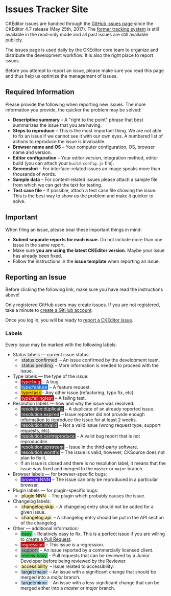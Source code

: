 <!--
Copyright (c) 2003-2017, CKSource - Frederico Knabben. All rights reserved.
For licensing, see LICENSE.md.
-->

# Issues Tracker Site

<p class="tip">
    CKEditor issues are handled through the <a href="https://github.com/ckeditor/ckeditor-dev/issues">GitHub issues page</a> since the CKEditor 4.7 release (May 25th, 2017). The <a href="https://dev.ckeditor.com">former tracking system</a> is still available in the read-only mode and all past issues are still available publicly.
</p>

The issues page is used daily by the CKEditor core team to organize and distribute the development workflow. It is also the right place to report issues.

Before you attempt to report an issue, please make sure you read this page and thus help us optimize the management of issues.

## Required Information

Please provide the following when reporting new issues. The more information you provide, the quicker the problem may be solved:

 * **Descriptive summary** &ndash; A "right to the point" phrase that best summarizes the issue that you are having.
 * **Steps to reproduce** &ndash; This is the most important thing. We are not able to fix an issue if we cannot see it with our own eyes. A numbered list of actions to reproduce the issue is invaluable.
 * **Browser name and OS** &ndash; Your computer configuration, OS, browser name and version.
 * **Editor configuration** &ndash; Your editor version, integration method, editor build (you can attach your `build-config.js` file).
 * **Screenshot** &ndash; For interface-related issues an image speaks more than thousands of words.
 * **Sample data** &ndash; For content-related issues please attach a sample file from which we can get the text for testing.
 * **Test case file** &ndash; If possible, attach a test case file showing the issue. This is the best way to show us the problem and make it quicker to solve.

## Important

When filing an issue, please bear these important things in mind:

 * **Submit separate reports for each issue.** Do not include more than one issue in the same report.
 * Make sure **you are using the latest CKEditor version**. Maybe your issue has already been fixed.
 * Follow the instructions in the  **issue template** when reporting an issue.

## Reporting an Issue

Before clicking the following link, make sure you have read the instructions above!

Only registered GitHub users may create issues. If you are not registered, take a minute to [create a GitHub account](https://github.com/join).

Once you log in, you will be ready to [report a CKEditor issue](https://github.com/ckeditor/ckeditor-dev/issues/new).

### Labels

Every issue may be marked with the following labels:

* Status labels &mdash; current issue status:
    * <span style="background-color:#e6e6e6;padding:0 3px 0 3px">status:confirmed</span> &ndash; An issue confirmed by the development team.
    * <span style="background-color:#e6e6e6;padding:0 3px 0 3px">status:pending</span> &ndash; More information is needed to proceed with the issue.
* Type labels &mdash; the type of the issue:
    * <span style="background-color:#b60205;color:#FFF;padding:0 3px 0 3px">type:bug</span> &ndash; A bug.
    * <span style="background-color:#1d76db;color:#FFF;padding:0 3px 0 3px">type:feature</span> &ndash; A feature request.
    * <span style="background-color:#fbca04;padding:0 3px 0 3px">type:task</span>&ndash; Any other issue (refactoring, typo fix, etc).
    * <span style="background-color:#b60205;color:#FFF;padding:0 3px 0 3px">type:failingtest</span> &ndash; A failing test.
* Resolution labels &mdash; how and why the issue was resolved:
    * <span style="background-color:#444444;color:#FFF;padding:0 3px 0 3px">resolution:duplicate</span> &ndash; A duplicate of an already reported issue.
    * <span style="background-color:#444444;color:#FFF;padding:0 3px 0 3px">resolution:expired</span> &ndash; Issue reporter did not provide enough information to reproduce the issue for at least 2 weeks.
    * <span style="background-color:#444444;color:#FFF;padding:0 3px 0 3px">resolution:invalid</span> &ndash; Not a valid issue (wrong request type, support requests, etc).
    * <span style="background-color:#444444;color:#FFF;padding:0 3px 0 3px">resolution:cantreproduce</span> &ndash; A valid bug report that is not reproducible.
    * <span style="background-color:#444444;color:#FFF;padding:0 3px 0 3px">resolution:upstream</span> &ndash; Issue in the third-party software.
    * <span style="background-color:#444444;color:#FFF;padding:0 3px 0 3px">resolution:wontfix</span> &ndash; The issue is valid, however, CKSource does not plan to fix it.
    * If an issue is closed and there is no resolution label, it means that the issue was fixed and merged to the `master` or `major` branch.
* Browser labels &mdash; for browser-specific bugs:
    * <span style="background-color:#5319e7;color:#FFF;padding:0 3px 0 3px">browser:NNN</span> &ndash; The issue can only be reproduced in a particular browser.
* Plugin labels &mdash; for plugin-specific bugs:
    * <span style="background-color:#fef2c0;color:#000;padding:0 3px 0 3px">plugin:NNN</span> &ndash; The plugin which probably causes the issue.
* Changelog labels:
    * <span style="background-color:#fef2c0;color:#000;padding:0 3px 0 3px">changelog:skip</span> &ndash; A changelog entry should not be added for a given issue.
    * <span style="background-color:#fef2c0;color:#000;padding:0 3px 0 3px">changelog:api</span> &ndash; A changelog entry should be put in the API section of the changelog.
* Other &mdash; additional information:
    * <span style="background-color:#34d058;padding:0 3px 0 3px">easy</span> &ndash; Relatively easy to fix. This is a perfect issue if you are willing to [create a Pull Request](#!/guide/dev_contributing_code).
    * <span style="background-color:#b60205;color:#FFF;padding:0 3px 0 3px">regression</span> &ndash; This issue is a regression.
    * <span style="background-color:#aaaaaa;padding:0 3px 0 3px">support</span> &ndash; An issue reported by a commercially licensed client.
    * <span style="background-color:#34d058;padding:0 3px 0 3px">review:easy</span> &ndash; Pull requests that can be reviewed by a Junior Developer before being reviewed by the Reviewer.
    * <span style="background-color:#fef2c0;color:#000;padding:0 3px 0 3px">accessibility</span> &ndash; Issue related to accessibility.
    * <span style="background-color:#c5def5;color:#000;padding:0 3px 0 3px">target:major</span> &ndash; An issue with a significant change that should be merged into a _major_ branch.
    * <span style="background-color:#c5def5;color:#000;padding:0 3px 0 3px">target:minor</span> &ndash; An issue with a less significant change that can be merged either into a _master_ or _major_ branch.
